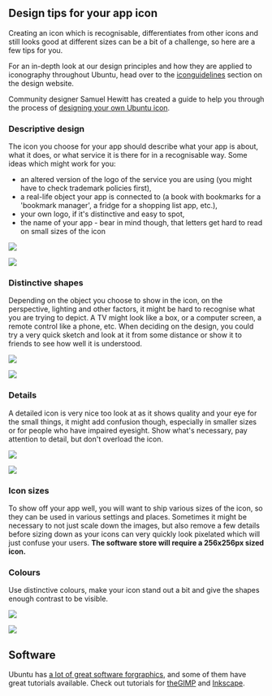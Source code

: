 





## Design tips for your app icon

Creating an icon which is recognisable, differentiates from other icons and
still looks good at different sizes can be a bit of a challenge, so here are a
few tips for you.

For an in-depth look at our design principles and how they are applied to
iconography throughout Ubuntu, head over to the [iconguidelines](https://design.ubuntu.com/apps/style/iconography) section on the
design website.

Community designer Samuel Hewitt has created a guide to help you through the
process of [designing your own Ubuntu icon](http://samuelhewitt.com/ubuntu-icons/design-your-own-guide).

### Descriptive design

The icon you choose for your app should describe what your app is about, what
it does, or what service it is there for in a recognisable way. Some ideas
which might work for you:

  * an altered version of the logo of the service you are using (you might have to check trademark policies first),
  * a real-life object your app is connected to (a book with bookmarks for a 'bookmark manager', a fridge for a shopping list app, etc.),
  * your own logo, if it's distinctive and easy to spot,
  * the name of your app - bear in mind though, that letters get hard to read on small sizes of the icon

![](/static/devportal_uploaded/3aef52ba-cdf0-444d-a8da-ba8c627b0d3d-cms_page_media/283/clock-app.png)

![](/static/devportal_uploaded/f2bdf249-e712-426a-9c7b-322875c6477a-cms_page_media/283/notes-app.png)

### Distinctive shapes

Depending on the object you choose to show in the icon, on the perspective,
lighting and other factors, it might be hard to recognise what you are trying
to depict. A TV might look like a box, or a computer screen, a remote control
like a phone, etc. When deciding on the design, you could try a very quick
sketch and look at it from some distance or show it to friends to see how well
it is understood.

![](/static/devportal_uploaded/28fdc4b9-d106-487c-b7ce-20c89888ac2e-cms_page_media/283/weather-app.png)

![](/static/devportal_uploaded/efb179ca-b3bd-456b-9233-1a6173455d3b-cms_page_media/283/messaging-app.png)

### Details

A detailed icon is very nice too look at as it shows quality and your eye for
the small things, it might add confusion though, especially in smaller sizes
or for people who have impaired eyesight. Show what's necessary, pay attention
to detail, but don't overload the icon.

![](/static/devportal_uploaded/a213bcc5-c3a4-4f57-bb16-7d1ab60f7a74-cms_page_media/283/rssreader-app.png)

![](/static/devportal_uploaded/15273e1e-fc3b-4b68-bc2e-3003592ef956-cms_page_media/283/address-book-app.png)

### Icon sizes

To show off your app well, you will want to ship various sizes of the icon, so
they can be used in various settings and places. Sometimes it might be
necessary to not just scale down the images, but also remove a few details
before sizing down as your icons can very quickly look pixelated which will
just confuse your users. **The software store will require a 256x256px sized
icon.**

### Colours

Use distinctive colours, make your icon stand out a bit and give the shapes
enough contrast to be visible.

![](/static/devportal_uploaded/53ef866c-ddb7-47d5-b634-d676cf5e47fb-cms_page_media/283/calendar-app.png)

![](/static/devportal_uploaded/6064bdce-01bd-4e16-bd83-69b1d5ce68f7-cms_page_media/283/calculator-app.png)

## Software

Ubuntu has [a lot of great software forgraphics](https://apps.ubuntu.com/cat/department/graphics/), and some of them
have great tutorials available. Check out tutorials for [theGIMP](http://www.gimp.org/tutorials/) and
[Inkscape](http://inkscape.org/doc/basic/tutorial-basic.html).





